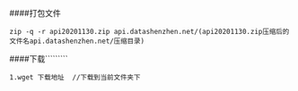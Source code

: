 ####打包文件

```
zip -q -r api20201130.zip api.datashenzhen.net/(api20201130.zip压缩后的文件名api.datashenzhen.net/压缩目录)
```

####下载`````````

```
1.wget 下载地址  //下载到当前文件夹下
```

